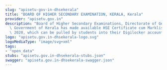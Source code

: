 ```yaml
---
slug: "apisetu-gov-in-dhsekerala"
title: "BOARD OF HIGHER SECONDARY EXAMINATION, KERALA, Kerala"
provider: "apisetu.gov.in"
description: "Board of Higher Secondary Examinations, Directorate of General Education,\
  \ Government of Kerala has made available HSE Certificate cum Marklist of  MARCH\
  \ 2020, which can be pulled by students into their Digilocker account"
logo: "apisetu.gov.in-dhsekerala-logo.svg"
logoMediaType: "image/svg+xml"
tags:
- "open_data"
stubs: "apisetu.gov.in-dhsekerala-stubs.json"
swagger: "apisetu.gov.in-dhsekerala-swagger.json"
---
```

